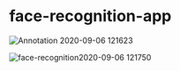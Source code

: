 # face-recognition-app
![Annotation 2020-09-06 121623](https://user-images.githubusercontent.com/49756993/92322640-0bcde100-f03b-11ea-8895-d6952379a071.png)

![face-recognition2020-09-06 121750](https://user-images.githubusercontent.com/49756993/92322650-26a05580-f03b-11ea-8e2b-c5846afb024a.png)

